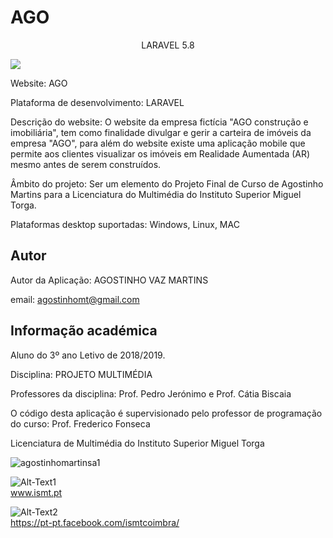 # AGO
<p align="center">LARAVEL 5.8 </p>
<p><img src="https://laravel.com/assets/img/components/logo-laravel.svg"></p>



Website: AGO

Plataforma de desenvolvimento: LARAVEL

Descrição do website: O website da empresa fictícia "AGO construção e imobiliária", tem como finalidade divulgar e gerir a carteira de imóveis da empresa "AGO", para além do website existe uma aplicação mobile que permite aos clientes visualizar os imóveis em Realidade Aumentada (AR) mesmo antes de serem construídos.

Âmbito do projeto: Ser um elemento do Projeto Final de Curso de Agostinho Martins para a Licenciatura do Multimédia do Instituto Superior Miguel Torga.

Plataformas desktop suportadas: Windows, Linux, MAC


## Autor

Autor da Aplicação: AGOSTINHO VAZ MARTINS

email: agostinhomt@gmail.com


## Informação académica

Aluno do 3º ano Letivo de 2018/2019.

Disciplina: PROJETO MULTIMÉDIA 

Professores da disciplina: Prof. Pedro Jerónimo e Prof. Cátia Biscaia

O código desta aplicação é supervisionado pelo professor de programação do curso: Prof. Frederico Fonseca


Licenciatura de Multimédia do Instituto Superior Miguel Torga


![agostinhomartinsa1](https://user-images.githubusercontent.com/29103322/26978908-ff387336-4d24-11e7-9787-60c903c6a018.png)

![Alt-Text1](https://user-images.githubusercontent.com/29103322/26978640-26fc2210-4d24-11e7-94cd-9b0837479be7.jpg)<br/>
www.ismt.pt

![Alt-Text2](https://user-images.githubusercontent.com/29103322/26978860-cfe14ff4-4d24-11e7-8c47-67a57fe60c76.jpg) <br/>
https://pt-pt.facebook.com/ismtcoimbra/
